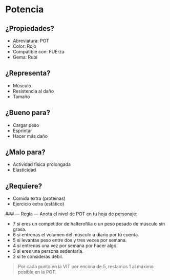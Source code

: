 
Potencia
========

¿Propiedades?
-------------
* Abreviatura: POT
* Color: Rojo
* Compatible con: FUErza
* Gema: Rubí

¿Representa?
------------
* Músculo
* Resistencia al daño
* Tamaño

¿Bueno para?
------------
* Cargar peso
* Esprintar
* Hacer más daño

¿Malo para?
-----------
* Actividad física prolongada
* Elasticidad

¿Requiere?
----------
* Comida extra (proteinas)
* Ejercicio extra (estático)

### — Regla —
Anota el nivel de POT en tu hoja de personaje:
* 7 si eres un competidor de halterofilia o un peso pesado de músculo sin grasa.
* 6 si entrenas el volumen del músculo a diario por tú cuenta.
* 5 si levantas peso entre dos y tres veces por semana.
* 4 si entrenas una vez por semana por hacer algo.
* 3 si eres una persona sedentaria.
* 2 si te consideras débil.
> Por cada punto en la VIT por encima de 5, restamos 1 al máximo posible en la POT.
